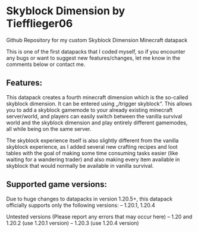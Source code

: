 # Skyblock Dimension by Tiefflieger06
Github Repository for my custom Skyblock Dimension Minecraft datapack


This is one of the first datapacks that I coded myself, so if you encounter any bugs or want to suggest new features/changes, let me know in the comments below or contact me.

## Features:
This datapack creates a fourth minecraft dimension which is the so-called skyblock dimension. It can be entered using „/trigger skyblock“. This allows you to add a skyblock gamemode to your already existing minecraft server/world, and players can easily switch between the vanilla survival world and the skyblock dimension and play entirely different gamemodes, all while being on the same server.

The skyblock experience itself is also slightly different from the vanilla skyblock experience, as I added several new crafting recipes and loot tables with the goal of making some time consuming tasks easier (like waiting for a wandering trader) and also making every item available in skyblock that would normally be available in vanilla survival.

## Supported game versions:
Due to huge changes to datapacks in version 1.20.5+, this datapack officially supports only the following versions:
– 1.20.1, 1.20.4

Untested versions (Please report any errors that may occur here)
– 1.20 and 1.20.2 (use 1.20.1 version)
– 1.20.3 (use 1.20.4 version)
